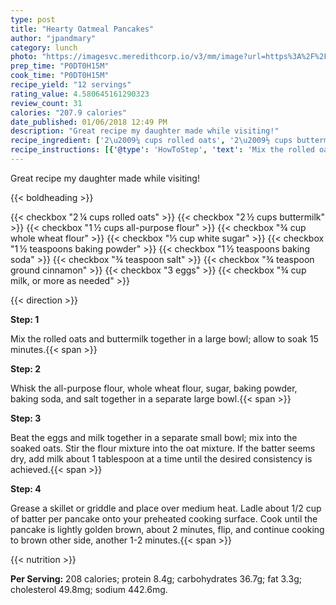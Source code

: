 ```yaml
---
type: post
title: "Hearty Oatmeal Pancakes"
author: "jpandmary"
category: lunch
photo: "https://imagesvc.meredithcorp.io/v3/mm/image?url=https%3A%2F%2Fimages.media-allrecipes.com%2Fuserphotos%2F3732818.jpg"
prep_time: "P0DT0H15M"
cook_time: "P0DT0H15M"
recipe_yield: "12 servings"
rating_value: 4.580645161290323
review_count: 31
calories: "207.9 calories"
date_published: 01/06/2018 12:49 PM
description: "Great recipe my daughter made while visiting!"
recipe_ingredient: ['2\u2009¼ cups rolled oats', '2\u2009½ cups buttermilk', '1\u2009½ cups all-purpose flour', '¾ cup whole wheat flour', '⅓ cup white sugar', '1\u2009½ teaspoons baking powder', '1\u2009½ teaspoons baking soda', '¾ teaspoon salt', '¾ teaspoon ground cinnamon', '3 eggs', '¾ cup milk, or more as needed']
recipe_instructions: [{'@type': 'HowToStep', 'text': 'Mix the rolled oats and buttermilk together in a large bowl; allow to soak 15 minutes.\n'}, {'@type': 'HowToStep', 'text': 'Whisk the all-purpose flour, whole wheat flour, sugar, baking powder, baking soda, and salt together in a separate large bowl.\n'}, {'@type': 'HowToStep', 'text': 'Beat the eggs and milk together in a separate small bowl; mix into the soaked oats. Stir the flour mixture into the oat mixture. If the batter seems dry, add milk about 1 tablespoon at a time until the desired consistency is achieved.\n'}, {'@type': 'HowToStep', 'text': 'Grease a skillet or griddle and place over medium heat. Ladle about 1/2 cup of batter per pancake onto your preheated cooking surface. Cook until the pancake is lightly golden brown, about 2 minutes, flip, and continue cooking to brown other side, another 1-2 minutes.\n'}]
---
```


Great recipe my daughter made while visiting! 

{{< boldheading >}}

{{< checkbox "2 ¼ cups rolled oats" >}}
{{< checkbox "2 ½ cups buttermilk" >}}
{{< checkbox "1 ½ cups all-purpose flour" >}}
{{< checkbox "¾ cup whole wheat flour" >}}
{{< checkbox "⅓ cup white sugar" >}}
{{< checkbox "1 ½ teaspoons baking powder" >}}
{{< checkbox "1 ½ teaspoons baking soda" >}}
{{< checkbox "¾ teaspoon salt" >}}
{{< checkbox "¾ teaspoon ground cinnamon" >}}
{{< checkbox "3  eggs" >}}
{{< checkbox "¾ cup milk, or more as needed" >}}


{{< direction >}}

**Step: 1**

Mix the rolled oats and buttermilk together in a large bowl; allow to soak 15 minutes.{{< span >}}

**Step: 2**

Whisk the all-purpose flour, whole wheat flour, sugar, baking powder, baking soda, and salt together in a separate large bowl.{{< span >}}

**Step: 3**

Beat the eggs and milk together in a separate small bowl; mix into the soaked oats. Stir the flour mixture into the oat mixture. If the batter seems dry, add milk about 1 tablespoon at a time until the desired consistency is achieved.{{< span >}}

**Step: 4**

Grease a skillet or griddle and place over medium heat. Ladle about 1/2 cup of batter per pancake onto your preheated cooking surface. Cook until the pancake is lightly golden brown, about 2 minutes, flip, and continue cooking to brown other side, another 1-2 minutes.{{< span >}}

{{< nutrition >}}

**Per Serving:** 208 calories; protein 8.4g; carbohydrates 36.7g; fat 3.3g; cholesterol 49.8mg; sodium 442.6mg.